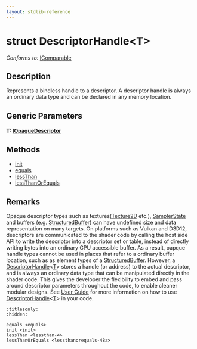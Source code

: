 ```yaml
---
layout: stdlib-reference
---
```


# struct DescriptorHandle\<T\>

*Conforms to:* [IComparable](../../interfaces/icomparable-01/index)

## Description

Represents a bindless handle to a descriptor. A descriptor handle is always an ordinary data type and can be
declared in any memory location.

## Generic Parameters

####  <a id="typeparam-T"></a>T: [IOpaqueDescriptor](../../interfaces/iopaquedescriptor-017/index)

## Methods

* [init](init)
* [equals](equals)
* [lessThan](lessthan-4)
* [lessThanOrEquals](lessthanorequals-48a)

## Remarks

Opaque descriptor types such as textures(<span class='code'><a href="../texture2d-08.html" class="code_type">Texture2D</a></span> etc.), <span class='code'><a href="../samplerstate-07/index.html" class="code_type">SamplerState</a></span> and buffers (e.g. <span class='code'><a href="../structuredbuffer-0a/index.html" class="code_type">StructuredBuffer</a></span>)
can have undefined size and data representation on many targets. On platforms such as Vulkan and D3D12, descriptors are
communicated to the shader code by calling the host side API to write the descriptor into a descriptor set or table, instead
of directly writing bytes into an ordinary GPU accessible buffer. As a result, oapque handle types cannot be used in places
that refer to a ordinary buffer location, such as as element types of a <span class='code'><a href="../structuredbuffer-0a/index.html" class="code_type">StructuredBuffer</a></span>.
However, a <span class='code'><a href="index.html" class="code_type">DescriptorHandle</a>&lt;<a href="index.html#typeparam-T" class="code_type">T</a>&gt;</span> stores a handle (or address) to the actual descriptor, and is always an ordinary data type
that can be manipulated directly in the shader code. This gives the developer the flexibility to embed and pass around descriptor
parameters throughout the code, to enable cleaner modular designs.
See [User Guide](https://shader-slang.com/slang/user-guide/convenience-features.html#descriptorhandle-for-bindless-descriptor-access)
for more information on how to use <span class='code'><a href="index.html" class="code_type">DescriptorHandle</a>&lt;<a href="index.html#typeparam-T" class="code_type">T</a>&gt;</span> in your code.



```{toctree}
:titlesonly:
:hidden:

equals <equals>
init <init>
lessThan <lessthan-4>
lessThanOrEquals <lessthanorequals-48a>
```
